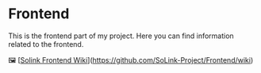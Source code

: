# Frontend

This is the frontend part of my project. Here you can find information related to the frontend.

🖼️ [[Solink Frontend Wiki](https://github.com/SoLink-Project/Frontend/wiki)](https://github.com/SoLink-Project/Frontend/wiki)
